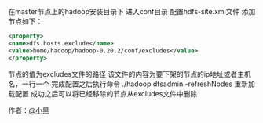 在master节点上的hadoop安装目录下
进入conf目录
配置hdfs-site.xml文件
添加节点如下：

```xml
<property>
<name>dfs.hosts.exclude</name>
<value>home/hadoop/hadoop-0.20.2/conf/excludes</value>
</property>
```

节点的值为excludes文件的路径
该文件的内容为要下架的节点的ip地址或者主机名，一行一个
完成配置之后执行命令
./hadoop dfsadmin -refreshNodes
重新加载配置
成功之后可以将已经移除的节点从excludes文件中删除

作者：[@小黑](http://www.xiaohei.info)